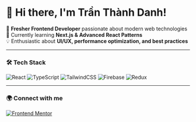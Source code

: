 # 👋 Hi there, I'm Trần Thành Danh!

🚀 **Fresher Frontend Developer** passionate about modern web technologies  
🌱 Currently learning **Next.js & Advanced React Patterns**  
💡 Enthusiastic about **UI/UX, performance optimization, and best practices**  

---

### 🛠️ Tech Stack
![React](https://img.shields.io/badge/React-20232A?style=for-the-badge&logo=react&logoColor=61DAFB)
![TypeScript](https://img.shields.io/badge/TypeScript-007ACC?style=for-the-badge&logo=typescript&logoColor=white)
![TailwindCSS](https://img.shields.io/badge/TailwindCSS-38B2AC?style=for-the-badge&logo=tailwind-css&logoColor=white)
![Firebase](https://img.shields.io/badge/Firebase-ffca28?style=for-the-badge&logo=firebase&logoColor=black)
![Redux](https://img.shields.io/badge/Redux-764ABC?style=for-the-badge&logo=redux&logoColor=white)

---
### 🌍 Connect with me  
[![Frontend Mentor](https://img.shields.io/badge/Frontend_Mentor-%230A0A0A.svg?style=for-the-badge&logo=FrontendMentor&logoColor=white)](https://www.frontendmentor.io/profile/TranDanh1122)